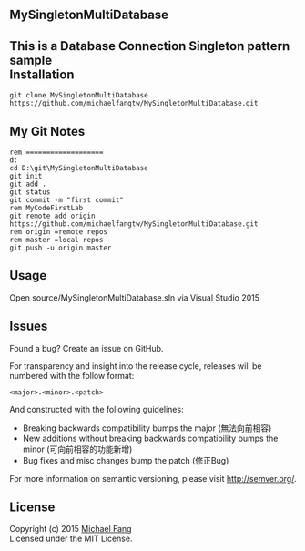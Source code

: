 MySingletonMultiDatabase
-----
This is a Database Connection Singleton pattern sample <br>
Installation
------------
`git clone MySingletonMultiDatabase https://github.com/michaelfangtw/MySingletonMultiDatabase.git`

My Git Notes
------------
```
rem ===================
d:
cd D:\git\MySingletonMultiDatabase
git init
git add .
git status
git commit -m "first commit"
rem MyCodeFirstLab
git remote add origin https://github.com/michaelfangtw/MySingletonMultiDatabase.git
rem origin =remote repos
rem master =local repos
git push -u origin master
```

Usage
------------
Open source/MySingletonMultiDatabase.sln via Visual Studio 2015

Issues
-------
Found a bug? Create an issue on GitHub.


For transparency and insight into the release cycle, releases will be numbered with the follow format:

`<major>.<minor>.<patch>`

And constructed with the following guidelines:

* Breaking backwards compatibility bumps the major (無法向前相容)
* New additions without breaking backwards compatibility bumps the minor (可向前相容的功能新增)
* Bug fixes and misc changes bump the patch (修正Bug)

For more information on semantic versioning, please visit http://semver.org/.

License
-------

Copyright (c) 2015 [Michael Fang](http://funtech.tw)  
Licensed under the MIT License.











